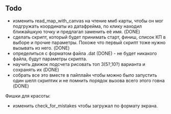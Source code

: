 ## Todo

- изменить read_map_with_canvas на чтение ммб карты, чтобы он мог подгружать координаты из датафрейма, по клику находил ближайшкую точку и предлагал заменить её имя. (DONE)
- сделать скрипт, который будет принимать старт, финиш, список КП в выборе и прочие параметры. Похоже что первый скрипт тоже нужно вызывать из него. (DONE)
- определиться с форматом файла .dat (DONE) - не будет никакого файла, будут параметры скрипта.
- научить движок подсчета рисовать топ 3(5?,10?) варианта и сохранять их (DONE)
- собрать все это вместе в пайплайн чтобы можно было запустить один шелл скриптик и не помнить порядок вызова всего этого говна (DONE)

Фишки для красоты:
- изменить check_for_mistakes чтобы загружал по формату экрана.